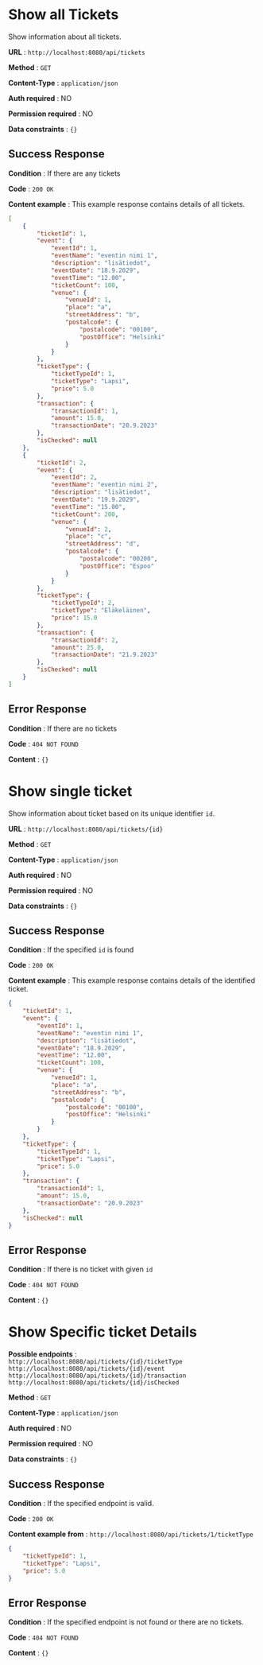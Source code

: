# Show all Tickets

Show information about all tickets.

**URL** : `http://localhost:8080/api/tickets`

**Method** : `GET`

**Content-Type** : `application/json`

**Auth required** : NO

**Permission required** : NO

**Data constraints** : `{}`

## Success Response

**Condition** : If there are any tickets

**Code** : `200 OK`

**Content example** : This example response contains details of all tickets.

```json
[
    {
        "ticketId": 1,
        "event": {
            "eventId": 1,
            "eventName": "eventin nimi 1",
            "description": "lisätiedot",
            "eventDate": "18.9.2029",
            "eventTime": "12.00",
            "ticketCount": 100,
            "venue": {
                "venueId": 1,
                "place": "a",
                "streetAddress": "b",
                "postalcode": {
                    "postalcode": "00100",
                    "postOffice": "Helsinki"
                }
            }
        },
        "ticketType": {
            "ticketTypeId": 1,
            "ticketType": "Lapsi",
            "price": 5.0
        },
        "transaction": {
            "transactionId": 1,
            "amount": 15.0,
            "transactionDate": "20.9.2023"
        },
        "isChecked": null
    },
    {
        "ticketId": 2,
        "event": {
            "eventId": 2,
            "eventName": "eventin nimi 2",
            "description": "lisätiedot",
            "eventDate": "19.9.2029",
            "eventTime": "15.00",
            "ticketCount": 200,
            "venue": {
                "venueId": 2,
                "place": "c",
                "streetAddress": "d",
                "postalcode": {
                    "postalcode": "00200",
                    "postOffice": "Espoo"
                }
            }
        },
        "ticketType": {
            "ticketTypeId": 2,
            "ticketType": "Eläkeläinen",
            "price": 15.0
        },
        "transaction": {
            "transactionId": 2,
            "amount": 25.0,
            "transactionDate": "21.9.2023"
        },
        "isChecked": null
    }
]
```

## Error Response

**Condition** : If there are no tickets

**Code** : `404 NOT FOUND`

**Content** : `{}`

# Show single ticket

Show information about ticket based on its unique identifier `id`.

**URL** : `http://localhost:8080/api/tickets/{id}`

**Method** : `GET`

**Content-Type** : `application/json`

**Auth required** : NO

**Permission required** : NO

**Data constraints** : `{}`

## Success Response

**Condition** : If the specified `id` is found

**Code** : `200 OK`

**Content example** : This example response contains details of the identified ticket.

```json
{
    "ticketId": 1,
    "event": {
        "eventId": 1,
        "eventName": "eventin nimi 1",
        "description": "lisätiedot",
        "eventDate": "18.9.2029",
        "eventTime": "12.00",
        "ticketCount": 100,
        "venue": {
            "venueId": 1,
            "place": "a",
            "streetAddress": "b",
            "postalcode": {
                "postalcode": "00100",
                "postOffice": "Helsinki"
            }
        }
    },
    "ticketType": {
        "ticketTypeId": 1,
        "ticketType": "Lapsi",
        "price": 5.0
    },
    "transaction": {
        "transactionId": 1,
        "amount": 15.0,
        "transactionDate": "20.9.2023"
    },
    "isChecked": null
}
```

## Error Response

**Condition** : If there is no ticket with given `id`

**Code** : `404 NOT FOUND`

**Content** : `{}`

# Show Specific ticket Details

**Possible endpoints** :  
`http://localhost:8080/api/tickets/{id}/ticketType`<br> 
`http://localhost:8080/api/tickets/{id}/event`<br> 
`http://localhost:8080/api/tickets/{id}/transaction`<br> 
`http://localhost:8080/api/tickets/{id}/isChecked`<br> 

**Method** : `GET`

**Content-Type** : `application/json`

**Auth required** : NO

**Permission required** : NO

**Data constraints** : `{}`

## Success Response

**Condition** : If the specified endpoint is valid.

**Code** : `200 OK`

**Content example from** : `http://localhost:8080/api/tickets/1/ticketType` 

```json
{
    "ticketTypeId": 1,
    "ticketType": "Lapsi",
    "price": 5.0
}
```

## Error Response

**Condition** :  If the specified endpoint is not found or there are no tickets.

**Code** : `404 NOT FOUND`

**Content** : `{}`

